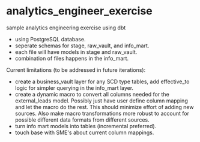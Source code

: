 # analytics_engineer_exercise
sample analytics engineering exercise using dbt
- using PostgreSQL database.
- seperate schemas for stage, raw_vault, and info_mart.
- each file will have models in stage and raw_vault.
- combination of files happens in the info_mart.

Current limitations (to be addressed in future iterations):
- create a business_vault layer for any SCD type tables, add effective_to logic for simpler querying in the info_mart layer.
- create a dynamic macro to convert all columns needed for the external_leads model. Possibly just have user define column mapping and let the macro do the rest. This should minimize effort of adding new sources. Also make macro transformations more robust to account for possible different data formats from different sources.
- turn info mart models into tables (incremental preferred).
- touch base with SME's about current column mappings.